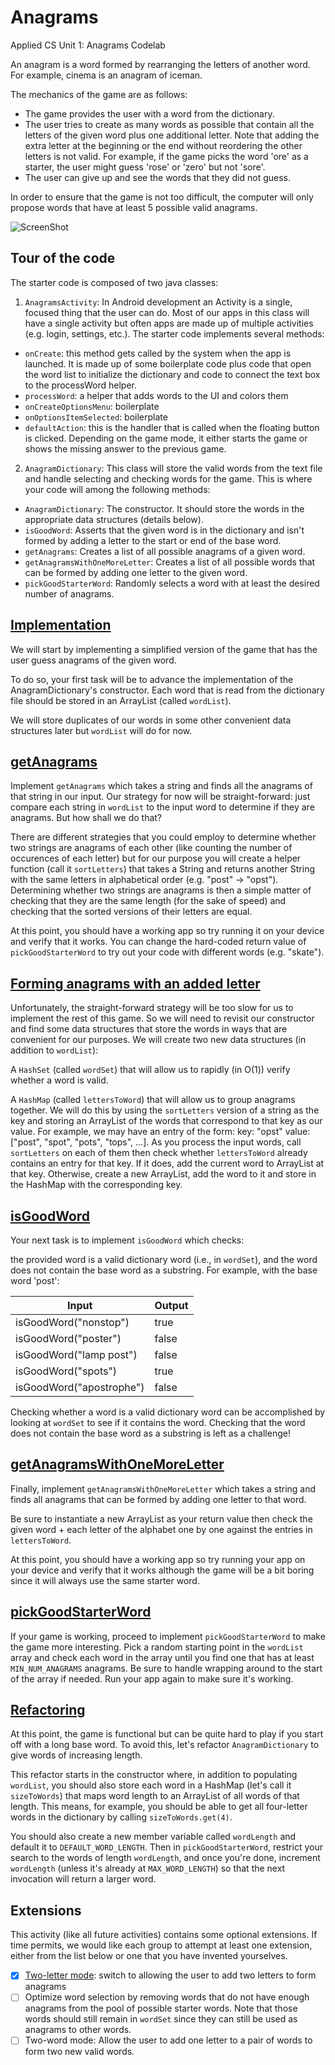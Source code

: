 # Anagrams
Applied CS Unit 1: Anagrams Codelab

An anagram is a word formed by rearranging the letters of another word. For example, cinema is an anagram of iceman.

The mechanics of the game are as follows:

* The game provides the user with a word from the dictionary.
* The user tries to create as many words as possible that contain all the letters of the given word plus one additional letter. Note that adding the extra letter at the beginning or the end without reordering the other letters is not valid. For example, if the game picks the word 'ore' as a starter, the user might guess 'rose' or 'zero' but not 'sore'.
* The user can give up and see the words that they did not guess.

In order to ensure that the game is not too difficult, the computer will only propose words that have at least 5 possible valid anagrams.

![ScreenShot](https://cswithandroid.withgoogle.com/content/assets/img/anagrams.png)

## Tour of the code

The starter code is composed of two java classes:

1. `AnagramsActivity`: In Android development an Activity is a single, focused thing that the user can do. Most of our apps in this class will have a single activity but often apps are made up of multiple activities (e.g. login, settings, etc.). The starter code implements several methods:
  * `onCreate`: this method gets called by the system when the app is launched. It is made up of some boilerplate code plus code that open the word list to initialize the dictionary and code to connect the text box to the processWord helper.
  * `processWord`: a helper that adds words to the UI and colors them
  * `onCreateOptionsMenu`: boilerplate
  * `onOptionsItemSelected`: boilerplate
  * `defaultAction`: this is the handler that is called when the floating button is clicked. Depending on the game mode, it either starts the game or shows the missing answer to the previous game.

2. `AnagramDictionary`: This class will store the valid words from the text file and handle selecting and checking words for the game. This is where your code will among the following methods:
  * `AnagramDictionary`: The constructor. It should store the words in the appropriate data structures (details below).
  * `isGoodWord`: Asserts that the given word is in the dictionary and isn't formed by adding a letter to the start or end of the base word.
  * `getAnagrams`: Creates a list of all possible anagrams of a given word.
  * `getAnagramsWithOneMoreLetter`: Creates a list of all possible words that can be formed by adding one letter to the given word.
  * `pickGoodStarterWord`: Randomly selects a word with at least the desired number of anagrams.


## [Implementation](https://github.com/rohanraarora/Anagrams/tree/step-1-implemetation)

We will start by implementing a simplified version of the game that has the user guess anagrams of the given word.

To do so, your first task will be to advance the implementation of the AnagramDictionary's constructor. Each word that is read from the dictionary file should be stored in an ArrayList (called `wordList`).

We will store duplicates of our words in some other convenient data structures later but `wordList` will do for now.

## [getAnagrams](https://github.com/rohanraarora/Anagrams/tree/step-2-get-anagrams)

Implement `getAnagrams` which takes a string and finds all the anagrams of that string in our input. Our strategy for now will be straight-forward: just compare each string in `wordList` to the input word to determine if they are anagrams. But how shall we do that?

There are different strategies that you could employ to determine whether two strings are anagrams of each other (like counting the number of occurences of each letter) but for our purpose you will create a helper function (call it `sortLetters`) that takes a String and returns another String with the same letters in alphabetical order (e.g. "post" -> "opst"). Determining whether two strings are anagrams is then a simple matter of checking that they are the same length (for the sake of speed) and checking that the sorted versions of their letters are equal.

At this point, you should have a working app so try running it on your device and verify that it works. You can change the hard-coded return value of `pickGoodStarterWord` to try out your code with different words (e.g. "skate").

## [Forming anagrams with an added letter](https://github.com/rohanraarora/Anagrams/tree/step-3-use-hashset-hashmap)

Unfortunately, the straight-forward strategy will be too slow for us to implement the rest of this game. So we will need to revisit our constructor and find some data structures that store the words in ways that are convenient for our purposes. We will create two new data structures (in addition to `wordList`):

A `HashSet` (called `wordSet`) that will allow us to rapidly (in O(1)) verify whether a word is valid.

A `HashMap` (called `lettersToWord`) that will allow us to group anagrams together. We will do this by using the `sortLetters` version of a string as the key and storing an ArrayList of the words that correspond to that key as our value. For example, we may have an entry of the form: key: "opst" value: ["post", "spot", "pots", "tops", ...].
As you process the input words, call `sortLetters` on each of them then check whether `lettersToWord` already contains an entry for that key. If it does, add the current word to ArrayList at that key. Otherwise, create a new ArrayList, add the word to it and store in the HashMap with the corresponding key.

## [isGoodWord](https://github.com/rohanraarora/Anagrams/tree/step-4-isGoodWord)

Your next task is to implement `isGoodWord` which checks:

the provided word is a valid dictionary word (i.e., in `wordSet`), and
the word does not contain the base word as a substring.
For example, with the base word 'post':

Input                      | Output
---------------------------| ------
isGoodWord("nonstop")      | true
isGoodWord("poster")       | false
isGoodWord("lamp post")    | false
isGoodWord("spots")        | true
isGoodWord("apostrophe")   | false
Checking whether a word is a valid dictionary word can be accomplished by looking at `wordSet` to see if it contains the word. Checking that the word does not contain the base word as a substring is left as a challenge!

## [getAnagramsWithOneMoreLetter](https://github.com/rohanraarora/Anagrams/tree/step-5-anagrams-with-one-more-letter)

Finally, implement `getAnagramsWithOneMoreLetter` which takes a string and finds all anagrams that can be formed by adding one letter to that word.

Be sure to instantiate a new ArrayList as your return value then check the given word + each letter of the alphabet one by one against the entries in `lettersToWord`.

At this point, you should have a working app so try running your app on your device and verify that it works although the game will be a bit boring since it will always use the same starter word.

## [pickGoodStarterWord](https://github.com/rohanraarora/Anagrams/tree/step-6-good-starter-word)

If your game is working, proceed to implement `pickGoodStarterWord` to make the game more interesting. Pick a random starting point in the `wordList` array and check each word in the array until you find one that has at least `MIN_NUM_ANAGRAMS` anagrams. Be sure to handle wrapping around to the start of the array if needed. Run your app again to make sure it's working.

## [Refactoring](https://github.com/rohanraarora/Anagrams/tree/step-7-refactoring)

At this point, the game is functional but can be quite hard to play if you start off with a long base word. To avoid this, let's refactor `AnagramDictionary` to give words of increasing length.

This refactor starts in the constructor where, in addition to populating `wordList`, you should also store each word in a HashMap (let's call it `sizeToWords`) that maps word length to an ArrayList of all words of that length. This means, for example, you should be able to get all four-letter words in the dictionary by calling `sizeToWords.get(4)`.

You should also create a new member variable called `wordLength` and default it to `DEFAULT_WORD_LENGTH`. Then in `pickGoodStarterWord`, restrict your search to the words of length `wordLength`, and once you're done, increment `wordLength` (unless it's already at `MAX_WORD_LENGTH`) so that the next invocation will return a larger word.

## Extensions

This activity (like all future activities) contains some optional extensions. If time permits, we would like each group to attempt at least one extension, either from the list below or one that you have invented yourselves.

- [x] [Two-letter mode](https://github.com/rohanraarora/Anagrams/tree/ext-1-two-letter-mode): switch to allowing the user to add two letters to form anagrams
- [ ] Optimize word selection by removing words that do not have enough anagrams from the pool of possible starter words. Note that those words should still remain in `wordSet` since they can still be used as anagrams to other words.
- [ ] Two-word mode: Allow the user to add one letter to a pair of words to form two new valid words.
